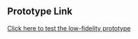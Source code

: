 ## Prototype Link
[Click here to test the low-fidelity prototype](https://www.figma.com/proto/Afjtb9kAeRoJYqRQJ7HClq/Task1?node-id=0-1&t=aNIGmLSEnEaKzLhw-1)